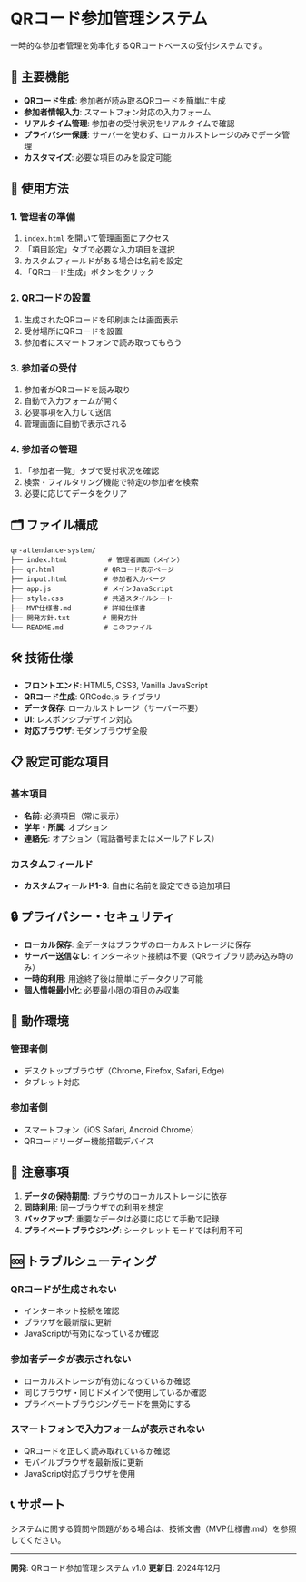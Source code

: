 # QRコード参加管理システム

一時的な参加者管理を効率化するQRコードベースの受付システムです。

## 🚀 主要機能

- **QRコード生成**: 参加者が読み取るQRコードを簡単に生成
- **参加者情報入力**: スマートフォン対応の入力フォーム
- **リアルタイム管理**: 参加者の受付状況をリアルタイムで確認
- **プライバシー保護**: サーバーを使わず、ローカルストレージのみでデータ管理
- **カスタマイズ**: 必要な項目のみを設定可能

## 📱 使用方法

### 1. 管理者の準備
1. `index.html` を開いて管理画面にアクセス
2. 「項目設定」タブで必要な入力項目を選択
3. カスタムフィールドがある場合は名前を設定
4. 「QRコード生成」ボタンをクリック

### 2. QRコードの設置
1. 生成されたQRコードを印刷または画面表示
2. 受付場所にQRコードを設置
3. 参加者にスマートフォンで読み取ってもらう

### 3. 参加者の受付
1. 参加者がQRコードを読み取り
2. 自動で入力フォームが開く
3. 必要事項を入力して送信
4. 管理画面に自動で表示される

### 4. 参加者の管理
1. 「参加者一覧」タブで受付状況を確認
2. 検索・フィルタリング機能で特定の参加者を検索
3. 必要に応じてデータをクリア

## 🗂️ ファイル構成

```
qr-attendance-system/
├── index.html          # 管理者画面（メイン）
├── qr.html            # QRコード表示ページ
├── input.html         # 参加者入力ページ
├── app.js             # メインJavaScript
├── style.css          # 共通スタイルシート
├── MVP仕様書.md        # 詳細仕様書
├── 開発方針.txt        # 開発方針
└── README.md          # このファイル
```

## 🛠️ 技術仕様

- **フロントエンド**: HTML5, CSS3, Vanilla JavaScript
- **QRコード生成**: QRCode.js ライブラリ
- **データ保存**: ローカルストレージ（サーバー不要）
- **UI**: レスポンシブデザイン対応
- **対応ブラウザ**: モダンブラウザ全般

## 📋 設定可能な項目

### 基本項目
- **名前**: 必須項目（常に表示）
- **学年・所属**: オプション
- **連絡先**: オプション（電話番号またはメールアドレス）

### カスタムフィールド
- **カスタムフィールド1-3**: 自由に名前を設定できる追加項目

## 🔒 プライバシー・セキュリティ

- **ローカル保存**: 全データはブラウザのローカルストレージに保存
- **サーバー送信なし**: インターネット接続は不要（QRライブラリ読み込み時のみ）
- **一時的利用**: 用途終了後は簡単にデータクリア可能
- **個人情報最小化**: 必要最小限の項目のみ収集

## 📱 動作環境

### 管理者側
- デスクトップブラウザ（Chrome, Firefox, Safari, Edge）
- タブレット対応

### 参加者側
- スマートフォン（iOS Safari, Android Chrome）
- QRコードリーダー機能搭載デバイス

## 🚨 注意事項

1. **データの保持期間**: ブラウザのローカルストレージに依存
2. **同時利用**: 同一ブラウザでの利用を想定
3. **バックアップ**: 重要なデータは必要に応じて手動で記録
4. **プライベートブラウジング**: シークレットモードでは利用不可

## 🆘 トラブルシューティング

### QRコードが生成されない
- インターネット接続を確認
- ブラウザを最新版に更新
- JavaScriptが有効になっているか確認

### 参加者データが表示されない
- ローカルストレージが有効になっているか確認
- 同じブラウザ・同じドメインで使用しているか確認
- プライベートブラウジングモードを無効にする

### スマートフォンで入力フォームが表示されない
- QRコードを正しく読み取れているか確認
- モバイルブラウザを最新版に更新
- JavaScript対応ブラウザを使用

## 📞 サポート

システムに関する質問や問題がある場合は、技術文書（MVP仕様書.md）を参照してください。

---

**開発**: QRコード参加管理システム v1.0
**更新日**: 2024年12月 